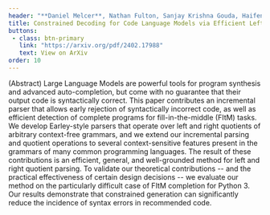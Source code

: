 ```yaml
---
header: "**Daniel Melcer**, Nathan Fulton, Sanjay Krishna Gouda, Haifeng Qian"
title: Constrained Decoding for Code Language Models via Efficient Left and Right Quotienting of Context-Sensitive Grammars
buttons:
 - class: btn-primary
   link: "https://arxiv.org/pdf/2402.17988"
   text: View on ArXiv
order: 10
---
```


(Abstract) Large Language Models are powerful tools for program synthesis and advanced auto-completion, but come with no guarantee that their output code is syntactically correct. This paper contributes an incremental parser that allows early rejection of syntactically incorrect code, as well as efficient detection of complete programs for fill-in-the-middle (FItM) tasks. We develop Earley-style parsers that operate over left and right quotients of arbitrary context-free grammars, and we extend our incremental parsing and quotient operations to several context-sensitive features present in the grammars of many common programming languages. The result of these contributions is an efficient, general, and well-grounded method for left and right quotient parsing. To validate our theoretical contributions -- and the practical effectiveness of certain design decisions -- we evaluate our method on the particularly difficult case of FItM completion for Python 3. Our results demonstrate that constrained generation can significantly reduce the incidence of syntax errors in recommended code.
